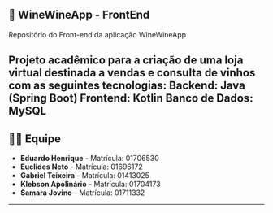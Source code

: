 ## 🍷 WineWineApp - FrontEnd

Repositório do Front-end da aplicação WineWineApp

Projeto acadêmico para a criação de uma loja virtual destinada a vendas e consulta de vinhos com as seguintes tecnologias: Backend: Java (Spring Boot) Frontend: Kotlin Banco de Dados: MySQL
------------------------------------------------

## 👨‍💻 Equipe

- **Eduardo Henrique** - Matrícula: 01706530  
- **Euclides Neto** - Matrícula: 01696172 
- **Gabriel Teixeira** - Matrícula: 01413025  
- **Klebson Apolinário** - Matrícula: 01704173  
- **Samara Jovino** - Matrícula: 01711332  

------------------------------------------------
